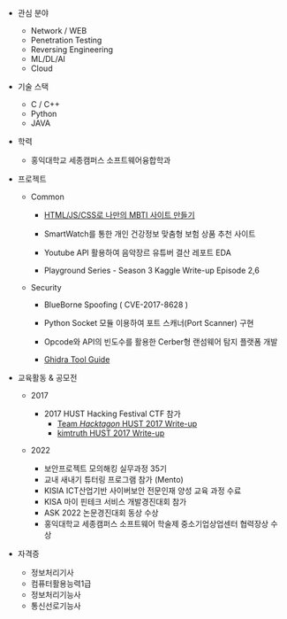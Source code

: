
<!---
defaulthyun/defaulthyun is a ✨ special ✨ repository because its `README.md` (this file) appears on your GitHub profile.
You can click the Preview link to take a look at your changes.
--->

- 관심 분야
  -  Network / WEB
  -  Penetration Testing 
  -  Reversing Engineering
  -  ML/DL/AI
  -  Cloud

- 기술 스택
  - C / C++
  - Python
  - JAVA 
  
- 학력
  - 홍익대학교 세종캠퍼스 소프트웨어융합학과

- 프로젝트

  - Common
    - [HTML/JS/CSS로 나만의 MBTI 사이트 만들기](https://edu.goorm.io/lecture/25652/%ED%95%98%EB%A3%A8-10%EB%B6%84-web-project-html-js-css%EB%A1%9C-%EB%82%98%EB%A7%8C%EC%9D%98-mbti-%EC%82%AC%EC%9D%B4%ED%8A%B8-%EB%A7%8C%EB%93%A4%EA%B8%B0)
    
    - SmartWatch를 통한 개인 건강정보 맞춤형 보험 상품 추천 사이트
     
    - Youtube API 활용하여 음악장르 유튜버 결산 레포트 EDA
    
    - Playground Series - Season 3 Kaggle Write-up Episode 2,6

  - Security

    - BlueBorne Spoofing ( CVE-2017-8628 ) 
    
    - Python Socket 모듈 이용하여 포트 스캐너(Port Scanner) 구현
    
    - Opcode와 API의 빈도수를 활용한 Cerber형 랜섬웨어 탐지 플랫폼 개발
    
    - [Ghidra Tool Guide](https://simplistic-cruiser-734.notion.site/Ghidra-Guide-59e4fb30c0bc4d1ebbf1d19c0c128426)



- 교육활동 & 공모전 
  - 2017 
    - 2017 HUST Hacking Festival CTF 참가 
      - [Team *Hacktagon* HUST 2017 Write-up](https://hacktagon.github.io/ctf/17th_hust_hacktagon_writeup)
      - [kimtruth HUST 2017 Write-up](https://github.com/kimtruth/CTF-write-up/tree/master/2017/HUST%202017)

  - 2022 
    - 보안프로젝트 모의해킹 실무과정 35기
    - 교내 새내기 튜터링 프로그램 참가 (Mento)
    - KISIA ICT산업기반 사이버보안 전문인재 양성 교육 과정 수료
    - KISA 마이 핀테크 서비스 개발경진대회 참가
    - ASK 2022 논문경진대회 동상 수상
    - 홍익대학교 세종캠퍼스 소프트웨어 학술제 중소기업상업센터 협력장상 수상


- 자격증 
  -  정보처리기사
  -  컴퓨터활용능력1급
  -  정보처리기능사
  -  통신선로기능사
